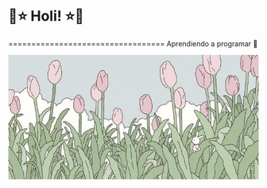 # 🩷⭐ Holi! ⭐🩷
==================================
Aprendiendo a programar 🐌
<div align="center">
  <img src="header-flores.jpg" height="250px">
</div>
